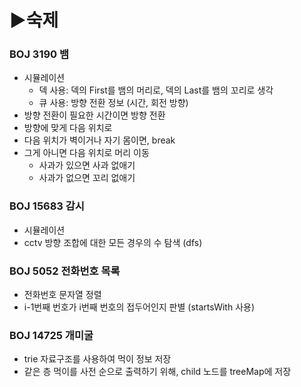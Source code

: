 # ▶숙제

### BOJ 3190 뱀
- 시뮬레이션
  - 덱 사용: 덱의 First를 뱀의 머리로, 덱의 Last를 뱀의 꼬리로 생각
  - 큐 사용: 방향 전환 정보 (시간, 회전 방향)
- 방향 전환이 필요한 시간이면 방향 전환
- 방향에 맞게 다음 위치로
- 다음 위치가 벽이거나 자기 몸이면, break
- 그게 아니면 다음 위치로 머리 이동
  - 사과가 있으면 사과 없애기
  - 사과가 없으면 꼬리 없애기

### BOJ 15683 감시
- 시뮬레이션
- cctv 방향 조합에 대한 모든 경우의 수 탐색 (dfs)

### BOJ 5052 전화번호 목록
- 전화번호 문자열 정렬 
- i-1번째 번호가 i번째 번호의 접두어인지 판별 (startsWith 사용)

### BOJ 14725 개미굴
- trie 자료구조를 사용하여 먹이 정보 저장
- 같은 층 먹이를 사전 순으로 출력하기 위해, child 노드를 treeMap에 저장

###

### 

### 

### 

            
